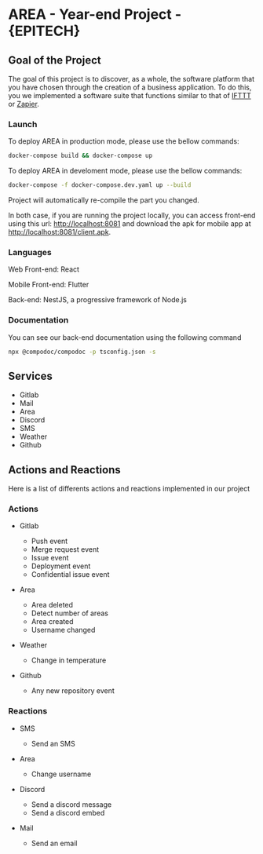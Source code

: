 # AREA - Year-end Project - {EPITECH}

## Goal of the Project

The goal of this project is to discover, as a whole, the software platform that you have chosen through the
creation of a business application.
To do this, you we implemented a software suite that functions similar to that of [IFTTT](https://ifttt.com/) or [Zapier](https://zapier.com/).

### Launch

To deploy AREA in production mode, please use the bellow commands:

```sh
docker-compose build && docker-compose up
```

To deploy AREA in develoment mode, please use the bellow commands:

```sh
docker-compose -f docker-compose.dev.yaml up --build
```

Project will automatically re-compile the part you changed.

In both case, if you are running the project locally, you can access front-end
using this url: <http://localhost:8081> and download the apk for mobile app at <http://localhost:8081/client.apk>.

### Languages

Web Front-end: React

Mobile Front-end: Flutter

Back-end: NestJS, a progressive framework of Node.js

### Documentation

You can see our back-end documentation using the following command
```sh
npx @compodoc/compodoc -p tsconfig.json -s
```

## Services

* Gitlab
* Mail
* Area
* Discord
* SMS
* Weather
* Github

## Actions and Reactions

Here is a list of differents actions and reactions implemented in our project

### Actions

* Gitlab
    * Push event
    * Merge request event
    * Issue event
    * Deployment event
    * Confidential issue event
* Area
    * Area deleted
    * Detect number of areas
    * Area created
    * Username changed

* Weather
    * Change in temperature

* Github
    * Any new repository event

### Reactions

* SMS
    * Send an SMS

* Area
    * Change username

* Discord
    * Send a discord message
    * Send a discord embed

* Mail
    * Send an email